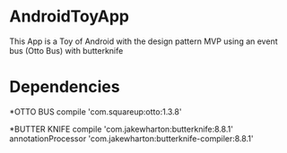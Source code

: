 # AndroidToyApp
This App is a Toy of Android with the design pattern MVP using an event bus (Otto Bus) with butterknife

# Dependencies 
*OTTO BUS
compile 'com.squareup:otto:1.3.8'

*BUTTER KNIFE
compile 'com.jakewharton:butterknife:8.8.1'
annotationProcessor 'com.jakewharton:butterknife-compiler:8.8.1'
